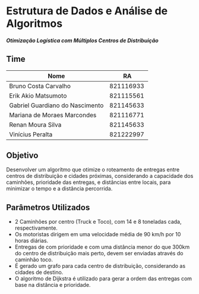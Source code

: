 # Estrutura de Dados e Análise de Algoritmos
##### Otimização Logística com Múltiplos Centros de Distribuição 


## Time

| Nome                             |RA         |
| ---------------------------------| --------- |
| Bruno Costa Carvalho             | 821116933 |
| Erik Akio Matsumoto              | 821115561 |
| Gabriel Guardiano do Nascimento  | 821145633 |
| Mariana de Moraes Marcondes      | 821116771 |
| Renan Moura Silva                | 821145633 | 
| Vinícius Peralta                 | 821222997 |


## Objetivo

Desenvolver um algorítmo que otimize o roteamento de entregas entre centros de distribuição e cidades próximas, considerando a capacidade dos caminhões, prioridade das entregas, e distâncias entre locais, para minimizar o tempo e a distância percorrida.

## Parâmetros Utilizados

- 2 Caminhões por centro (Truck e Toco), com 14 e 8 toneladas cada, respectivamente.
- Os motoristas dirigem em uma velocidade média de 90 km/h por 10 horas diárias.
- Entregas de com prioridade e com uma distância menor do que 300km do centro de distribuição mais perto, devem ser enviadas através do caminhão toco.
- É gerado um grafo para cada centro de distribuição, considerando as cidades de destino.
- O algoritmo de Dijkstra é utilizado para gerar a ordem das entregas com base na distância e prioridade.
